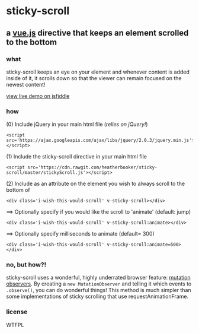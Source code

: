 # sticky-scroll
## a [vue.js](https://vuejs.org/guide/) directive that keeps an element scrolled to the bottom


### what
sticky-scroll keeps an eye on your element and whenever content is added inside of it, it scrolls down so that the viewer can remain focused on the newest content!

[view live demo on jsfiddle](https://jsfiddle.net/heatherbooker/13uf74vh/)

### how
(0) Include jQuery in your main html file (*relies on jQuery!*)
```
<script src='https://ajax.googleapis.com/ajax/libs/jquery/2.0.3/jquery.min.js'></script>
```

(1) Include the sticky-scroll directive in your main html file
```
<script src='https://cdn.rawgit.com/heatherbooker/sticky-scroll/master/stickyScroll.js'></script>
```

(2) Include as an attribute on the element you wish to always scroll to the bottom of
```
<div class='i-wish-this-would-scroll' v-sticky-scroll></div>
```

==> Optionally specify if you would like the scroll to 'animate' (default: jump)
```
<div class='i-wish-this-would-scroll' v-sticky-scroll:animate></div>
```
==> Optionally specify milliseconds to animate (default= 300)
```
<div class='i-wish-this-would-scroll' v-sticky-scroll:animate=500></div>
```


### no, but how?!
sticky-scroll uses a wonderful, highly underrated browser feature: [mutation observers](https://developer.mozilla.org/en/docs/Web/API/MutationObserver). By creating a `new MutationObserver` and telling it which events to `.observe()`, you can do wonderful things! 
This method is much simpler than some implementations of sticky scrolling that use requestAnimationFrame.

### license
WTFPL
